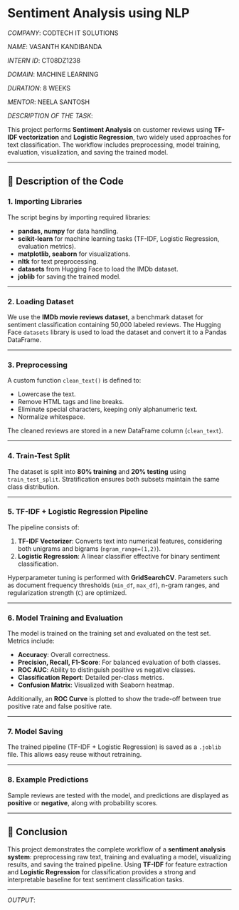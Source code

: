 
# Sentiment Analysis using NLP

*COMPANY*: CODTECH IT SOLUTIONS  

*NAME*: VASANTH KANDIBANDA  

*INTERN ID*: CT08DZ1238 

*DOMAIN*: MACHINE LEARNING  

*DURATION*: 8 WEEKS  

*MENTOR*: NEELA SANTOSH  

*DESCRIPTION OF THE TASK*: 

This project performs **Sentiment Analysis** on customer reviews using **TF-IDF vectorization** and **Logistic Regression**, two widely used approaches for text classification. The workflow includes preprocessing, model training, evaluation, visualization, and saving the trained model.

---

## 📘 Description of the Code

### 1. Importing Libraries
The script begins by importing required libraries:
- **pandas, numpy** for data handling.
- **scikit-learn** for machine learning tasks (TF-IDF, Logistic Regression, evaluation metrics).
- **matplotlib, seaborn** for visualizations.
- **nltk** for text preprocessing.
- **datasets** from Hugging Face to load the IMDb dataset.
- **joblib** for saving the trained model.

---

### 2. Loading Dataset
We use the **IMDb movie reviews dataset**, a benchmark dataset for sentiment classification containing 50,000 labeled reviews. The Hugging Face `datasets` library is used to load the dataset and convert it to a Pandas DataFrame.

---

### 3. Preprocessing
A custom function `clean_text()` is defined to:
- Lowercase the text.
- Remove HTML tags and line breaks.
- Eliminate special characters, keeping only alphanumeric text.
- Normalize whitespace.

The cleaned reviews are stored in a new DataFrame column (`clean_text`).

---

### 4. Train-Test Split
The dataset is split into **80% training** and **20% testing** using `train_test_split`. Stratification ensures both subsets maintain the same class distribution.

---

### 5. TF-IDF + Logistic Regression Pipeline
The pipeline consists of:
1. **TF-IDF Vectorizer**: Converts text into numerical features, considering both unigrams and bigrams (`ngram_range=(1,2)`).
2. **Logistic Regression**: A linear classifier effective for binary sentiment classification.

Hyperparameter tuning is performed with **GridSearchCV**. Parameters such as document frequency thresholds (`min_df`, `max_df`), n-gram ranges, and regularization strength (`C`) are optimized.

---

### 6. Model Training and Evaluation
The model is trained on the training set and evaluated on the test set. Metrics include:
- **Accuracy**: Overall correctness.
- **Precision, Recall, F1-Score**: For balanced evaluation of both classes.
- **ROC AUC**: Ability to distinguish positive vs negative classes.
- **Classification Report**: Detailed per-class metrics.
- **Confusion Matrix**: Visualized with Seaborn heatmap.

Additionally, an **ROC Curve** is plotted to show the trade-off between true positive rate and false positive rate.

---

### 7. Model Saving
The trained pipeline (TF-IDF + Logistic Regression) is saved as a `.joblib` file. This allows easy reuse without retraining.

---

### 8. Example Predictions
Sample reviews are tested with the model, and predictions are displayed as **positive** or **negative**, along with probability scores.

---

## 📌 Conclusion
This project demonstrates the complete workflow of a **sentiment analysis system**: preprocessing raw text, training and evaluating a model, visualizing results, and saving the trained pipeline. Using **TF-IDF** for feature extraction and **Logistic Regression** for classification provides a strong and interpretable baseline for text sentiment classification tasks.

---

*OUTPUT*: 

